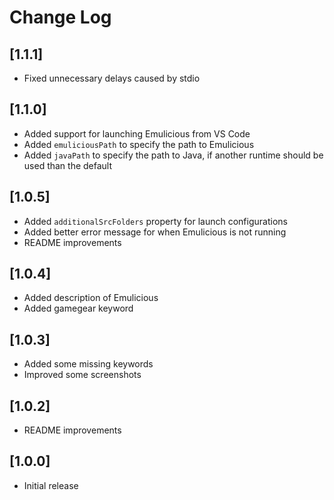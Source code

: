 # Change Log

## [1.1.1]

- Fixed unnecessary delays caused by stdio

## [1.1.0]

- Added support for launching Emulicious from VS Code
- Added `emuliciousPath` to specify the path to Emulicious
- Added `javaPath` to specify the path to Java, if another runtime should be used than the default

## [1.0.5]

- Added `additionalSrcFolders` property for launch configurations
- Added better error message for when Emulicious is not running
- README improvements

## [1.0.4]

- Added description of Emulicious
- Added gamegear keyword

## [1.0.3]

- Added some missing keywords
- Improved some screenshots

## [1.0.2]

- README improvements

## [1.0.0]

- Initial release